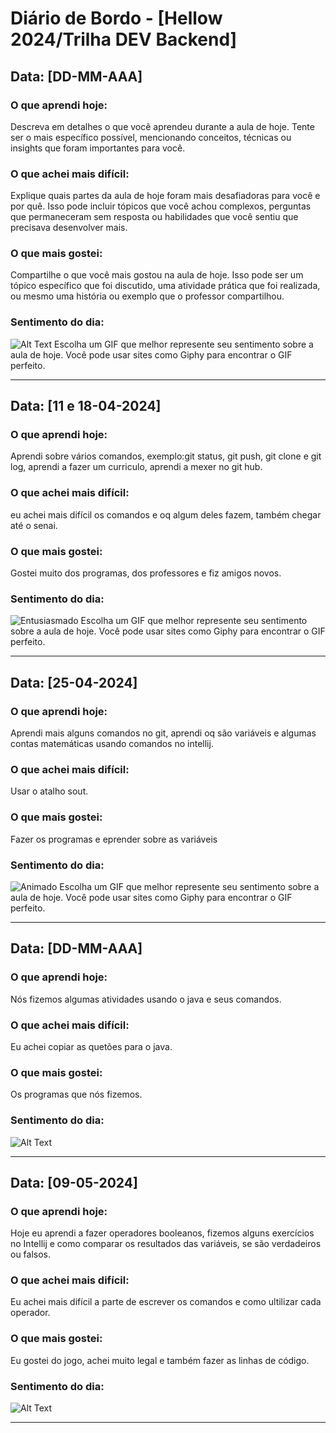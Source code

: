 # Diário de Bordo - [Hellow 2024/Trilha DEV Backend]

## Data: [DD-MM-AAA]

### O que aprendi hoje:
Descreva em detalhes o que você aprendeu durante a aula de hoje. Tente ser o mais específico possível, mencionando conceitos, técnicas ou insights que foram importantes para você.

### O que achei mais difícil:
Explique quais partes da aula de hoje foram mais desafiadoras para você e por quê. Isso pode incluir tópicos que você achou complexos, perguntas que permaneceram sem resposta ou habilidades que você sentiu que precisava desenvolver mais.

### O que mais gostei:
Compartilhe o que você mais gostou na aula de hoje. Isso pode ser um tópico específico que foi discutido, uma atividade prática que foi realizada, ou mesmo uma história ou exemplo que o professor compartilhou.

### Sentimento do dia:
![Alt Text](URL_DO_GIF)
Escolha um GIF que melhor represente seu sentimento sobre a aula de hoje. Você pode usar sites como Giphy para encontrar o GIF perfeito.

---
## Data: [11 e 18-04-2024]

### O que aprendi hoje:
Aprendi sobre vários comandos, exemplo:git status, git push, git clone e git log, aprendi a fazer um curriculo, aprendi a mexer no git hub.

### O que achei mais difícil:
eu achei mais difícil os comandos e oq algum deles fazem, também chegar até o senai.

### O que mais gostei:
Gostei muito dos programas, dos professores e fiz amigos novos.

### Sentimento do dia:
![Entusiasmado](https://media.giphy.com/media/bVcpc4QFNUxkOfCw0E/giphy.gif?cid=790b7611fwhdpiksjvnk6l1piunjagdt9uuamq2qmqvb9dab&ep=v1_gifs_search&rid=giphy.gif&ct=g)
Escolha um GIF que melhor represente seu sentimento sobre a aula de hoje. Você pode usar sites como Giphy para encontrar o GIF perfeito.

---
## Data: [25-04-2024]

### O que aprendi hoje:
Aprendi mais alguns comandos no git, aprendi oq são variáveis e algumas contas matemáticas usando comandos no intellij.

### O que achei mais difícil:
Usar o atalho sout.

### O que mais gostei:
Fazer os programas e eprender sobre as variáveis

### Sentimento do dia:
![Animado](https://media.giphy.com/media/D8d9waDRkLu7U8Jlar/giphy.gif?cid=790b7611qu86y6679yd0b32h86u3n1u3xb41lukjfuc4jy4f&ep=v1_gifs_search&rid=giphy.gif&ct=g)
Escolha um GIF que melhor represente seu sentimento sobre a aula de hoje. Você pode usar sites como Giphy para encontrar o GIF perfeito.

---
## Data: [DD-MM-AAA]

### O que aprendi hoje:
Nós fizemos algumas atividades usando o java e seus comandos.

### O que achei mais difícil:
Eu achei copiar as quetões para o java.

### O que mais gostei:
Os programas que nós fizemos.

### Sentimento do dia:
![Alt Text](https://media.giphy.com/media/MUHNdrm3vk7MoyUsCO/giphy.gif?cid=82a1493btw34c3ez8trhrgjf4jox4aj2u4lb4pulv9et2fs9&ep=v1_gifs_trending&rid=giphy.gif&ct=g)

---
## Data: [09-05-2024]

### O que aprendi hoje:
Hoje eu aprendi a fazer operadores booleanos, fizemos alguns exercícios no Intellij e como comparar os resultados das variáveis, se são verdadeiros ou falsos.

### O que achei mais difícil:
Eu achei mais difícil a parte de escrever os comandos e como ultilizar cada operador.

### O que mais gostei:
Eu gostei do jogo, achei muito legal e também fazer as linhas de código.

### Sentimento do dia:
![Alt Text](https://media.giphy.com/media/DBW3BniaWrFo4/giphy.gif?cid=790b7611ca7weui5dw7bp6vspe2r0eaesjklfskmhx8xjpfk&ep=v1_gifs_search&rid=giphy.gif&ct=g)


---